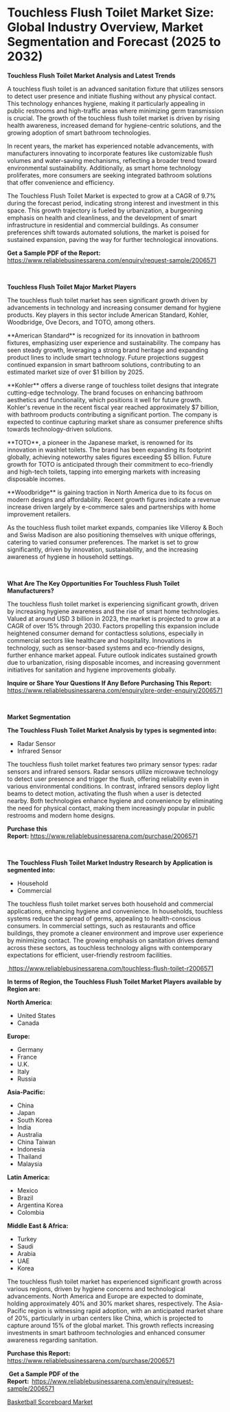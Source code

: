 <p><h1>Touchless Flush Toilet Market Size: Global Industry Overview, Market Segmentation and Forecast (2025 to 2032)</h1></p><p><strong>Touchless Flush Toilet Market Analysis and Latest Trends</strong></p>
<p><p>A touchless flush toilet is an advanced sanitation fixture that utilizes sensors to detect user presence and initiate flushing without any physical contact. This technology enhances hygiene, making it particularly appealing in public restrooms and high-traffic areas where minimizing germ transmission is crucial. The growth of the touchless flush toilet market is driven by rising health awareness, increased demand for hygiene-centric solutions, and the growing adoption of smart bathroom technologies.</p><p>In recent years, the market has experienced notable advancements, with manufacturers innovating to incorporate features like customizable flush volumes and water-saving mechanisms, reflecting a broader trend toward environmental sustainability. Additionally, as smart home technology proliferates, more consumers are seeking integrated bathroom solutions that offer convenience and efficiency.</p><p>The Touchless Flush Toilet Market is expected to grow at a CAGR of 9.7% during the forecast period, indicating strong interest and investment in this space. This growth trajectory is fueled by urbanization, a burgeoning emphasis on health and cleanliness, and the development of smart infrastructure in residential and commercial buildings. As consumer preferences shift towards automated solutions, the market is poised for sustained expansion, paving the way for further technological innovations.</p></p>
<p><strong>Get a Sample PDF of the Report:&nbsp;</strong> <a href="https://www.reliablebusinessarena.com/enquiry/request-sample/2006571?utm_campaign=2401&utm_medium=2&utm_source=Github&utm_content=ia&utm_term=08022025&utm_id=touchless-flush-toilet">https://www.reliablebusinessarena.com/enquiry/request-sample/2006571</a></p>
<p>&nbsp;</p>
<p><strong>Touchless Flush Toilet Major Market Players</strong></p>
<p><p>The touchless flush toilet market has seen significant growth driven by advancements in technology and increasing consumer demand for hygiene products. Key players in this sector include American Standard, Kohler, Woodbridge, Ove Decors, and TOTO, among others.</p><p>**American Standard** is recognized for its innovation in bathroom fixtures, emphasizing user experience and sustainability. The company has seen steady growth, leveraging a strong brand heritage and expanding product lines to include smart technology. Future projections suggest continued expansion in smart bathroom solutions, contributing to an estimated market size of over $1 billion by 2025.</p><p>**Kohler** offers a diverse range of touchless toilet designs that integrate cutting-edge technology. The brand focuses on enhancing bathroom aesthetics and functionality, which positions it well for future growth. Kohler's revenue in the recent fiscal year reached approximately $7 billion, with bathroom products contributing a significant portion. The company is expected to continue capturing market share as consumer preference shifts towards technology-driven solutions.</p><p>**TOTO**, a pioneer in the Japanese market, is renowned for its innovation in washlet toilets. The brand has been expanding its footprint globally, achieving noteworthy sales figures exceeding $5 billion. Future growth for TOTO is anticipated through their commitment to eco-friendly and high-tech toilets, tapping into emerging markets with increasing disposable incomes.</p><p>**Woodbridge** is gaining traction in North America due to its focus on modern designs and affordability. Recent growth figures indicate a revenue increase driven largely by e-commerce sales and partnerships with home improvement retailers.</p><p>As the touchless flush toilet market expands, companies like Villeroy & Boch and Swiss Madison are also positioning themselves with unique offerings, catering to varied consumer preferences. The market is set to grow significantly, driven by innovation, sustainability, and the increasing awareness of hygiene in household settings.</p></p>
<p>&nbsp;</p>
<p><strong>What Are The Key Opportunities For Touchless Flush Toilet Manufacturers?</strong></p>
<p><p>The touchless flush toilet market is experiencing significant growth, driven by increasing hygiene awareness and the rise of smart home technologies. Valued at around USD 3 billion in 2023, the market is projected to grow at a CAGR of over 15% through 2030. Factors propelling this expansion include heightened consumer demand for contactless solutions, especially in commercial sectors like healthcare and hospitality. Innovations in technology, such as sensor-based systems and eco-friendly designs, further enhance market appeal. Future outlook indicates sustained growth due to urbanization, rising disposable incomes, and increasing government initiatives for sanitation and hygiene improvements globally.</p></p>
<p><strong>Inquire or Share Your Questions If Any Before Purchasing This Report:</strong> <a href="https://www.reliablebusinessarena.com/enquiry/pre-order-enquiry/2006571?utm_campaign=2401&utm_medium=2&utm_source=Github&utm_content=ia&utm_term=08022025&utm_id=touchless-flush-toilet">https://www.reliablebusinessarena.com/enquiry/pre-order-enquiry/2006571</a></p>
<p>&nbsp;</p>
<p><strong>Market Segmentation</strong></p>
<p><strong>The Touchless Flush Toilet Market Analysis by types is segmented into:</strong></p>
<p><ul><li>Radar Sensor</li><li>Infrared Sensor</li></ul></p>
<p><p>The touchless flush toilet market features two primary sensor types: radar sensors and infrared sensors. Radar sensors utilize microwave technology to detect user presence and trigger the flush, offering reliability even in various environmental conditions. In contrast, infrared sensors deploy light beams to detect motion, activating the flush when a user is detected nearby. Both technologies enhance hygiene and convenience by eliminating the need for physical contact, making them increasingly popular in public restrooms and modern home designs.</p></p>
<p><strong>Purchase this Report:&nbsp;</strong><a href="https://www.reliablebusinessarena.com/purchase/2006571?utm_campaign=2401&utm_medium=2&utm_source=Github&utm_content=ia&utm_term=08022025&utm_id=touchless-flush-toilet">https://www.reliablebusinessarena.com/purchase/2006571</a></p>
<p>&nbsp;</p>
<p><strong>The Touchless Flush Toilet Market Industry Research by Application is segmented into:</strong></p>
<p><ul><li>Household</li><li>Commercial</li></ul></p>
<p><p>The touchless flush toilet market serves both household and commercial applications, enhancing hygiene and convenience. In households, touchless systems reduce the spread of germs, appealing to health-conscious consumers. In commercial settings, such as restaurants and office buildings, they promote a cleaner environment and improve user experience by minimizing contact. The growing emphasis on sanitation drives demand across these sectors, as touchless technology aligns with contemporary expectations for efficient, user-friendly restroom facilities.</p></p>
<p><a href="https://www.reliablebusinessarena.com/touchless-flush-toilet-r2006571?utm_campaign=2401&utm_medium=2&utm_source=Github&utm_content=ia&utm_term=08022025&utm_id=touchless-flush-toilet">&nbsp;https://www.reliablebusinessarena.com/touchless-flush-toilet-r2006571</a></p>
<p><strong>In terms of Region, the Touchless Flush Toilet Market Players available by Region are:</strong></p>
<p>
    <p> <strong> North America: </strong>
        <ul>
            <li>United States</li>
            <li>Canada</li>
        </ul>
        </p> 
    <p> <strong> Europe: </strong>
        <ul>
            <li>Germany</li>
            <li>France</li>
            <li>U.K.</li>
            <li>Italy</li>
            <li>Russia</li>
        </ul>
        </p> 
    <p> <strong> Asia-Pacific: </strong>
        <ul>
            <li>China</li>
            <li>Japan</li>
            <li>South Korea</li>
            <li>India</li>
            <li>Australia</li>
            <li>China Taiwan</li>
            <li>Indonesia</li>
            <li>Thailand</li>
            <li>Malaysia</li>
        </ul>
        </p> 
    <p> <strong> Latin America: </strong>
        <ul>
            <li>Mexico</li>
            <li>Brazil</li>
            <li>Argentina Korea</li>
            <li>Colombia</li>
        </ul>
        </p> 
    <p> <strong> Middle East & Africa: </strong>
        <ul>
            <li>Turkey</li>
            <li>Saudi</li>
            <li>Arabia</li>
            <li>UAE</li>
            <li>Korea</li>
        </ul>
    </p>
    </p>
<p><p>The touchless flush toilet market has experienced significant growth across various regions, driven by hygiene concerns and technological advancements. North America and Europe are expected to dominate, holding approximately 40% and 30% market shares, respectively. The Asia-Pacific region is witnessing rapid adoption, with an anticipated market share of 20%, particularly in urban centers like China, which is projected to capture around 15% of the global market. This growth reflects increasing investments in smart bathroom technologies and enhanced consumer awareness regarding sanitation.</p></p>
<p><strong>Purchase this Report: </strong><a href="https://www.reliablebusinessarena.com/purchase/2006571?utm_campaign=2401&utm_medium=2&utm_source=Github&utm_content=ia&utm_term=08022025&utm_id=touchless-flush-toilet">https://www.reliablebusinessarena.com/purchase/2006571</a></p>
<p>&nbsp;<strong>Get a Sample PDF of the Report:&nbsp;&nbsp;</strong><a href="https://www.reliablebusinessarena.com/enquiry/request-sample/2006571?utm_campaign=2401&utm_medium=2&utm_source=Github&utm_content=ia&utm_term=08022025&utm_id=touchless-flush-toilet">https://www.reliablebusinessarena.com/enquiry/request-sample/2006571</a></p>
<p><strong></strong></p>
<p><p><a href="https://github.com/rabiumofer/Market-Research-Report-List-1/blob/main/basketball-scoreboard-market.md?utm_campaign=2401&utm_medium=2&utm_source=Github&utm_content=ia&utm_term=08022025&utm_id=touchless-flush-toilet">Basketball Scoreboard Market</a></p></p>